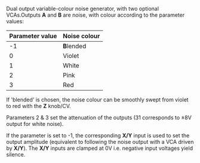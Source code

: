 
Dual output variable-colour noise generator, with two optional VCAs.Outputs **A** and **B** are noise, with colour according to
the parameter values:

| **Parameter value** | **Noise colour** |
|---------------------|------------------|
| -1                  | **B**lended          |
| 0                   | Violet           |
| 1                   | White            |
| 2                   | Pink             |
| 3                   | Red              |

If 'blended' is chosen, the noise colour can be smoothly swept from violet to red with the **Z** knob/CV.

Parameters 2 & 3 set the attenuation of the outputs (31 corresponds to ±8V output for white noise).

If the parameter is set to -1, the corresponding **X/Y** input is used to set the output amplitude (equivalent to following
the noise output with a VCA driven by **X/Y**). The **X/Y** inputs are clamped at 0V i.e. negative input voltages yield silence.
